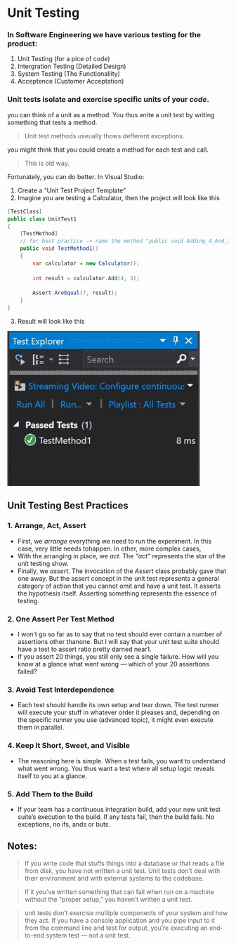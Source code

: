# Unit Testing

### In Software Engineering we have various testing for the product:
1. Unit Testing (for a pice of code)
2. Intergration Testing (Detailed Design)
3. System Testing (The Functionallity)
4. Acceptence (Customer Acceptation)

### Unit tests isolate and exercise specific units of your ***code***.
you can think of a unit as a method.  You thus write a unit test by writing something that tests a method.

> Unit test methods useually thows defferent exceptions.


you might think that you could create a method for each test and call.
> This is old way.

Fortunately, you can do better. In Visual Studio:
1. Create a “Unit Test Project Template”
2. Imagine you are testing a Calculator, then the project will look like this

```c#
[TestClass]
public class UnitTest1
{
    [TestMethod]
    // for best practice -> name the method "public void Adding_4_And_3_Should_Return_7()"
    public void TestMethod1() 
    {
        var calculator = new Calculator();

        int result = calculator.Add(4, 3);

        Assert.AreEqual(7, result);
    }
}
```

3. Result will look like this

![image](images/testresult.png)

## Unit Testing Best Practices

### 1. Arrange, Act, Assert
- First, we *arrange* everything we need to run the experiment.  In this case, very little needs tohappen. In other, more complex cases, 
- With the arranging in place, we *act*. The *“act”* represents the star of the unit testing show.
- Finally, we *assert*.  The invocation of the *Assert* class probably gave that one away.  But the assert concept in the unit test represents a general category of action that you cannot omit and have a unit test.  It asserts the hypothesis itself.  Asserting something represents the essence of testing.

### 2. One Assert Per Test Method
- I won’t go so far as to say that no test should ever contain a number of assertions other thanone.  But I will say that your unit test suite should have a test to assert ratio pretty darned near1.
- If you assert 20 things, you still only see a single failure.  How will you know at a glance what went wrong — which of your 20 assertions failed?

### 3. Avoid Test Interdependence
- Each test should handle its own setup and tear down.  The test runner will execute your stuff in whatever order it pleases and, depending on the specific runner you use (advanced topic), it might even execute them in parallel.

### 4. Keep It Short, Sweet, and Visible
- The reasoning here is simple.  When a test fails, you want to understand what went wrong.  You thus want a test where all setup logic reveals itself to you at a glance.

### 5. Add Them to the Build
- If your team has a continuous integration build, add your new unit test suite’s execution to the build.  If any tests fail, then the build fails.  No exceptions, no ifs, ands or buts.

## Notes:

> If you write code that stuffs things into a database or that reads a file from disk, you have not written a unit test.  Unit tests don’t deal with their environment and with external systems to the codebase.

> If it you’ve written something that can fail when run on a machine without the “proper setup,” you haven’t written a unit test.

> unit tests don’t exercise multiple components of your system and how they act.  If you have a console application and you pipe input to it from the command line and test for output, you’re executing an end-to-end system test — not a unit test.